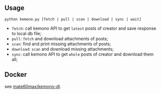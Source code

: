 ## Usage
```
python kemono.py [fetch | pull | scan | download | sync | wait]
```

- `fetch`: call kemono API to get `latest` posts of creator and save response to local db file;
- `pull`: `fetch` and download attachments of posts;
- `scan`: find and print missing attachments of posts;
- `download`: `scan` and download missing attachments;
- `sync`: call kemono API to get `whole` posts of creator and download them all;

## Docker
 see [mate60max/kemono-dl](https://hub.docker.com/repository/docker/mate60max/kemono-dl).